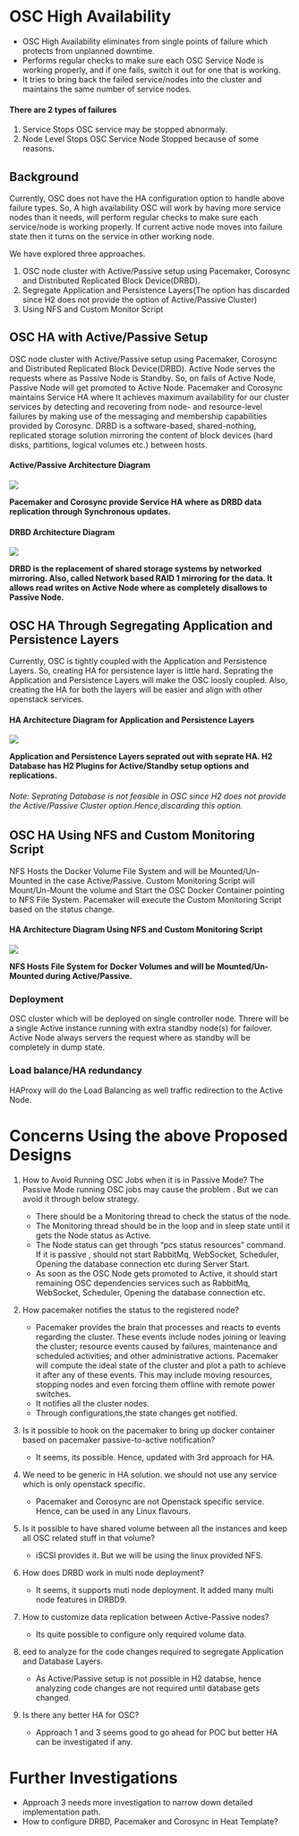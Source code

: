 # OSC High Availability
- OSC High Availability eliminates from single points of failure which protects from unplanned downtime.
- Performs regular checks to make sure each OSC Service Node is working properly, and if one fails, switch it out for one that is working.
- It tries to bring back the failed service/nodes into the cluster and maintains the same number of service nodes.
    
#### There are 2 types of failures
1. Service Stops
	OSC service may be stopped abnormaly.
2. Node Level Stops
	OSC Service Node Stopped because of some reasons.

## Background
Currently, OSC does not have the HA configuration option to handle above failure types. So, A high availability OSC will work by having more service nodes than it needs, will perform regular checks to make sure each service/node is working properly. If current active node moves into failure state then it turns on the service in other working node.

We have explored three approaches.
1. OSC node cluster with Active/Passive setup using Pacemaker, Corosync and Distributed Replicated Block Device(DRBD).
2. Segregate Application and Persistence Layers(The option has discarded since H2 does not provide the option of Active/Passive Cluster)
3. Using NFS and Custom Monitor Script

## OSC HA with Active/Passive Setup 
OSC node cluster with Active/Passive setup using Pacemaker, Corosync and Distributed Replicated Block Device(DRBD).
Active Node serves the requests where as Passive Node is Standby. So, on fails of Active Node, Passive Node will get promoted to Active Node.
Pacemaker and Corosync maintains Service HA where It achieves maximum availability for our cluster services by detecting and recovering from node- and resource-level failures by making use of the messaging and membership capabilities provided by Corosync.
DRBD is a software-based, shared-nothing, replicated storage solution mirroring 
the content of block devices (hard disks, partitions, logical volumes etc.) between hosts.

#### Active/Passive Architecture Diagram

![](./images/OSC-HA-Using-DRBD.png) 

**Pacemaker and Corosync provide Service HA where as DRBD data replication through Synchronous updates.**

#### DRBD Architecture Diagram

![](./images/DRBD-Arch-Diagram.png) 

**DRBD is the replacement of shared storage systems by networked mirroring. Also, called Network based RAID 1 mirroring for the data. It allows read writes on Active Node where as completely disallows to Passive Node.**

## OSC HA Through Segregating Application and Persistence Layers
Currently, OSC is tightly coupled with the Application and Persistence Layers. So, creating HA for persistence layer is little hard. Seprating the Application and Persistence Layers will make the OSC loosly coupled. Also, creating the HA for both the layers will be easier and align with other openstack services.

#### HA Architecture Diagram for Application and Persistence Layers

![](./images/OSC-HA-Through-Segregation.png) 

**Application and Persistence Layers seprated out with seprate HA. H2 Database has H2 Plugins for Active/Standby setup options and replications.**

###### Note: Seprating Database is not feasible in OSC since H2 does not provide the Active/Passive Cluster option.Hence,discarding this option.

## OSC HA Using NFS and Custom Monitoring Script
NFS Hosts the Docker Volume File System and will be Mounted/Un-Mounted in the case Active/Passive. Custom Monitoring Script will Mount/Un-Mount the volume and Start the OSC Docker Container pointing to NFS File System. Pacemaker will execute the Custom Monitoring Script based on the status change.

#### HA Architecture Diagram Using NFS and Custom Monitoring Script

![](./images/OSC-HA-Using-NFS.png) 

**NFS Hosts File System for Docker Volumes and will be Mounted/Un-Mounted during Active/Passive.**

### Deployment
OSC cluster which will be deployed on single controller node. Threre will be a single Active instance running with extra standby node(s) for failover. Active Node always servers the request where as standby will be completely in dump state.

### Load balance/HA redundancy
HAProxy will do the Load Balancing as well traffic redirection to the Active Node.

# Concerns Using the above Proposed Designs
1. How to Avoid Running OSC Jobs when it is in Passive Mode?
    The Passive Mode running OSC jobs may cause the problem . But we can avoid it through below strategy.
    - There should be a Monitoring thread to check the status of the node.
    - The Monitoring thread should be in the loop and in sleep state until it gets the Node status as Active.
    - The Node status can get through “pcs status resources” command.
    If it is passive , should not start RabbitMq, WebSocket, Scheduler, Opening the database connection etc during Server Start.
    - As soon as the OSC Node gets promoted to Active, it should start remaining OSC dependencies services such as  RabbitMq, WebSocket, Scheduler, Opening the database connection etc.

2. How pacemaker notifies the status to the registered node?
    - Pacemaker provides the brain that processes and reacts to events regarding the cluster. These events include nodes joining or leaving the cluster; resource events caused by failures, maintenance and scheduled activities; and other administrative actions. Pacemaker will compute the ideal state of the cluster and plot a path to achieve it after any of these events. This may include moving resources, stopping nodes and even forcing them offline with remote power switches.
    - It notifies all the cluster nodes.
    - Through configurations,the state changes get notified.

3. Is it possible to hook on the pacemaker to bring up docker container based on pacemaker passive-to-active notification?
	- It seems, its possible. Hence, updated with 3rd approach for HA.

4. We need to be generic in HA solution. we should not use any service which is only openstack specific.
	- Pacemaker and Corosync are not Openstack specific service. Hence, can be used in any Linux flavours.
5. Is it possible to have shared volume between all the instances and keep all OSC related stuff in that volume?
	- iSCSI provides it. But we will be using the linux provided NFS.
6. How does DRBD work in multi node deployment?
	- It seems, it supports muti node deployment. It added many multi node features in DRBD9.
7. How to customize data replication between Active-Passive nodes?
	- Its quite possible to configure only required volume data.
8. eed to analyze for the code changes required to segregate Application and Database Layers.
	- As Active/Passive setup is not possible in H2 databse, hence analyzing code changes are not required until database gets changed.
9. Is there any better HA for OSC?
	- Approach 1 and 3 seems good to go ahead for POC but better HA can be investigated if any.

# Further Investigations
- Approach 3 needs more investigation to narrow down detailed implementation path.
- How to configure DRBD, Pacemaker and Corosync in Heat Template?



